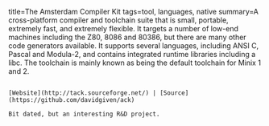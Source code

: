 title=The Amsterdam Compiler Kit
tags=tool, languages, native
summary=A cross-platform compiler and toolchain suite that is small, portable, extremely fast, and extremely flexible. It targets a number of low-end machines including the Z80, 8086 and 80386, but there are many other code generators available. It supports several languages, including ANSI C, Pascal and Modula-2, and contains integrated runtime libraries including a libc. The toolchain is mainly known as being the default toolchain for Minix 1 and 2.
~~~~~~

[Website](http://tack.sourceforge.net/) | [Source](https://github.com/davidgiven/ack)

Bit dated, but an interesting R&D project.
